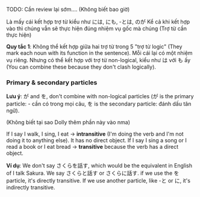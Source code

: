 TODO: Cần review lại sớm.... (Không biết bao giờ)

Là mấy cái kết hợp trợ từ kiểu như  には, にも, -とは, のが
Kể cả khi kết hợp vào thì chúng vẫn sẽ thực hiện đúng nhiệm vụ gốc mà chúng (Trợ từ cần thực hiện)

**Quy tắc 1**: Không thể kết hợp giữa hai trợ từ trong 5 "trợ từ logic" (They mark each noun with its function in the sentence). Mỗi cái lại có một nhiệm vụ riêng. Nhưng có thể kết hợp với trợ từ non-logical, kiểu như は với も ấy (You can combine these because they don't clash logically).
### Primary & secondary particles
**Lưu ý**: が and を, don't combine with non-logical particles (が is the primary particle: - cần có trong mọi câu, を is the secondary particle: đánh dấu tân ngữ).

(Không biết tại sao Dolly thêm phần này vào nma)

If I say I walk, I sing, I eat -> **intransitive** (I'm doing the verb and I'm not doing it to anything else). It has no direct object.
If I say I sing a song or I read a book or I eat bread -> **transitive** because the verb has a direct object.

**Ví dụ**: We don't say さくらを話す, which would be the equivalent in English of I talk Sakura. We say さくらと話す or さくらに話す.
if we use the を particle, it's directly transitive. If we use another particle, like -と or に, it's indirectly transitive.